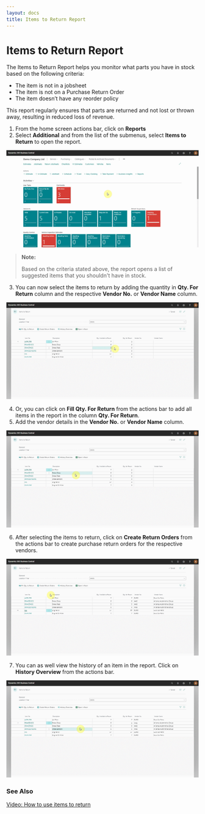 ```yaml
---
layout: docs
title: Items to Return Report 
---
```


# Items to Return Report 
The Items to Return Report helps you monitor what parts you have in stock based on the following criteria:
- The item is not in a jobsheet
- The item is not on a Purchase Return Order
- The item doesn’t have any reorder policy

This report regularly ensures that parts are returned and not lost or thrown away, resulting in reduced loss of revenue.

1. From the home screen actions bar, click on **Reports**
2. Select **Additional** and from the list of the submenus, select **Items to Return** to open the report.

![](media/garagehive-items-to-return1.gif)

> **Note:**
>
> Based on the criteria stated above, the report opens a list of suggested items that you shouldn't have in stock. 

3. You can now select the items to return by adding the quantity in **Qty. For Return** column and the respective **Vendor No.** or **Vendor Name** column.

![](media/garagehive-items-to-return2.gif)

4. Or, you can click on **Fill Qty. For Return** from the actions bar to add all items in the report in the column **Qty. For Return**. 
5. Add the vendor details in the **Vendor No.** or **Vendor Name** column.

![](media/garagehive-items-to-return3.gif)

6. After selecting the items to return, click on **Create Return Orders** from the actions bar to create purchase return orders for the respective vendors. 

![](media/garagehive-items-to-return4.gif)

7. You can as well view the history of an item in the report. Click on **History Overview** from the actions bar.

![](media/garagehive-items-to-return5.gif)

### **See Also**

[Video: How to use items to return](https://www.youtube.com/watch?v=WH-hKLISWds)

